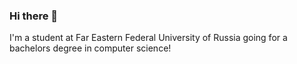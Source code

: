 ### Hi there 👋

I'm a student at Far Eastern Federal University of Russia going for a bachelors degree in computer science!
